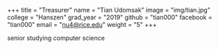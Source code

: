 +++
title = "Treasurer"
name = "Tian Udomsak"
image = "img/tian.jpg"
college = "Hanszen"
grad_year = "2019"
github = "tian000"
facebook = "tian000"
email = "nu4@rice.edu"
weight = "5"
+++

senior studying computer science
